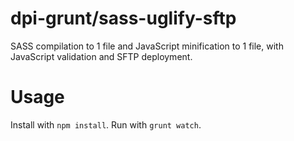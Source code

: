 # dpi-grunt/sass-uglify-sftp
SASS compilation to 1 file and JavaScript minification to 1 file, with JavaScript validation and SFTP deployment.

# Usage
Install with `npm install`.
Run with `grunt watch`.